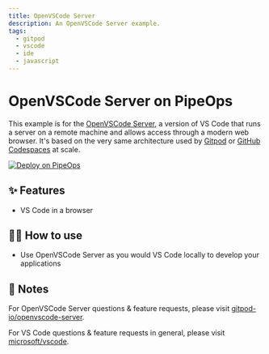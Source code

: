 ```yaml
---
title: OpenVSCode Server
description: An OpenVSCode Server example.
tags:
  - gitpod
  - vscode
  - ide
  - javascript
---
```


# OpenVSCode Server on PipeOps

This example is for the [OpenVSCode Server](https://github.com/gitpod-io/openvscode-server), a version of VS Code that runs a server on a remote machine and allows access through a modern web browser. It's based on the very same architecture used by [Gitpod](https://www.gitpod.io) or [GitHub Codespaces](https://github.com) at scale.

[![Deploy on PipeOps](https://railway.app/button.svg)](https://railway.app/new/template/openvscode)
## ✨ Features

- VS Code in a browser

## 💁‍♀️ How to use

- Use OpenVSCode Server as you would VS Code locally to develop your applications

## 📝 Notes

For OpenVSCode Server questions & feature requests, please visit [gitpod-io/openvscode-server](https://github.com/gitpod-io/openvscode-server).

For VS Code questions & feature requests in general, please visit [microsoft/vscode](https://github.com/microsoft/vscode).
